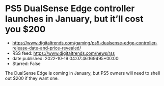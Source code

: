 # PS5 DualSense Edge controller launches in January, but it’ll cost you $200
 - https://www.digitaltrends.com/gaming/ps5-dualsense-edge-controller-release-date-and-price-revealed/
 - RSS feed: https://www.digitaltrends.com/news/rss
 - date published: 2022-10-19 04:07:46.169495+00:00
 - Starred: False

The DualSense Edge is coming in January, but PS5 owners will need to shell out $200 if they want one.
